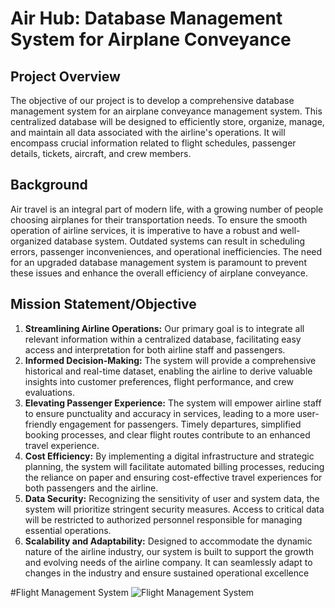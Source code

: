 # Air Hub: Database Management System for Airplane Conveyance

## Project Overview
The objective of our project is to develop a comprehensive database management system for an airplane conveyance management system. This centralized database will be designed to efficiently store, organize, manage, and maintain all data associated with the airline's operations. It will encompass crucial information related to flight schedules, passenger details, tickets, aircraft, and crew members.

## Background
Air travel is an integral part of modern life, with a growing number of people choosing airplanes for their transportation needs. To ensure the smooth operation of airline services, it is imperative to have a robust and well-organized database system. Outdated systems can result in scheduling errors, passenger inconveniences, and operational inefficiencies. The need for an upgraded database management system is paramount to prevent these issues and enhance the overall efficiency of airplane conveyance.

## Mission Statement/Objective
1. **Streamlining Airline Operations:** Our primary goal is to integrate all relevant information within a centralized database, facilitating easy access and interpretation for both airline staff and passengers.
2. **Informed Decision-Making:** The system will provide a comprehensive historical and real-time dataset, enabling the airline to derive valuable insights into customer preferences, flight performance, and crew evaluations.
3. **Elevating Passenger Experience:** The system will empower airline staff to ensure punctuality and accuracy in services, leading to a more user-friendly engagement for passengers. Timely departures, simplified booking processes, and clear flight routes contribute to an enhanced travel experience.
4. **Cost Efficiency:** By implementing a digital infrastructure and strategic planning, the system will facilitate automated billing processes, reducing the reliance on paper and ensuring cost-effective travel experiences for both passengers and the airline.
5. **Data Security:** Recognizing the sensitivity of user and system data, the system will prioritize stringent security measures. Access to critical data will be restricted to authorized personnel responsible for managing essential operations.
6. **Scalability and Adaptability:** Designed to accommodate the dynamic nature of the airline industry, our system is built to support the growth and evolving needs of the airline company. It can seamlessly adapt to changes in the industry and ensure sustained operational excellence

#Flight Management System
![Flight Management System](https://github.com/arnavvaryani/Airhub/assets/144771742/c5e936da-630d-4155-aef3-3bb3cfd88af7)
